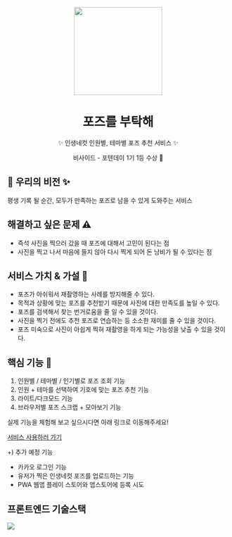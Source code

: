 <p align="middle" >
  <img width="200px;" src="https://raw.githubusercontent.com/potenday-project/PoBu_pose_recommend/develop/static/images/person-4.png"/>
</p>
<h1 align="middle">포즈를 부탁해</h1>
<p align="middle">✨ 인생네컷 인원별, 테마별 포즈 추천 서비스 ✨</p>
<p align="middle">비사이드 - 포텐데이 1기 1등 수상 🥇</p>

## 🚩 우리의 비전 ✨

평생 기록 될 순간, 모두가 만족하는 포즈로 남을 수 있게 도와주는 서비스

## 해결하고 싶은 문제 ⚠️

- 즉석 사진을 찍으러 갔을 때 포즈에 대해서 고민이 된다는 점
- 사진을 찍고 나서 마음에 들지 않아 다시 찍게 되어 돈 낭비가 될 수 있다는 점

## 서비스 가치 & 가설 🎤

- 포즈가 아쉬워서 재촬영하는 사례를 방지해줄 수 있다.
- 목적과 상황에 맞는 포즈를 추천받기 때문에 사진에 대한 만족도를 높일 수 있다.
- 포즈를 검색해서 찾는 번거로움을 줄 일 수 있을 것이다.
- 사진을 찍기 전에도 추천 포즈로 연습하는 등 소소한 재미를 줄 수 있을 것이다.
- 포즈 미숙으로 사진이 아쉽게 찍혀 재촬영을 하게 되는 가능성을 낮출 수 있을 것이다.

## 핵심 기능 🔧

1. 인원별 / 테마별 / 인기별로 포즈 조회 기능
2. 인원 + 테마를 선택하여 기호에 맞는 포즈 추천 기능
3. 라이트/다크모드 기능
4. 브라우저별 포즈 스크랩 + 모아보기 기능

실제 기능을 체험해 보고 싶으시다면 아래 링크로 이동해주세요!

[서비스 사용하러 가기](www.poseplz.com)

+) 추가 예정 기능

- 카카오 로그인 기능
- 유저가 찍은 인생네컷 포즈를 업로드하는 기능
- PWA 웹앱 플레이 스토어와 앱스토어에 등록 시도

## 프론트엔드 기술스택

<img src="https://user-images.githubusercontent.com/88049162/259896552-ec7db40a-f343-4eaf-ad29-aa4a754c229c.png">
